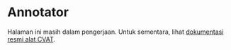 # Annotator

Halaman ini masih dalam pengerjaan. Untuk sementara, lihat [dokumentasi resmi alat CVAT](https://openvinotoolkit.github.io/cvat/docs/).
